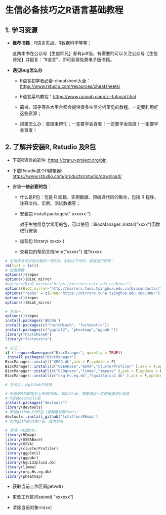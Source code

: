 # 生信必备技巧之R语言基础教程

## 1. 学习资源

- **推荐书籍**：R语言实战，R数据科学等等；

  这两本书在公众号【生信师兄】都有pdf版，有需要的可以关注公众号【生信师兄】并回复：“R语言”，即可获得免费电子版书籍。

- **遇见bug怎么办**

  - R语言初学者必备-cheatsheet大全：https://www.rstudio.com/resources/cheatsheets/

  - R语言菜鸟教程：https://www.runoob.com/r/r-tutorial.html

  - 简书、知乎等各大平台都会提供很多生信分析常见的教程，一定要利用好这些资源；

  - 报错怎么办：度娘来帮忙；一定要学会百度！一定要学会百度！一定要学会百度！

    

## 2. 了解并安装R, Rstudio 及R包

- 下载R语言的软件: https://cran.r-project.org/bin

- 下载Rstudio这个R编辑器: https://www.rstudio.com/products/rstudio/download/

- 安装**一些必要的包**：

  - 什么是R包：包是 R 函数、实例数据、预编译代码的集合，包括 R 程序，注释文档、实例、测试数据等；

  - 安装包 install.packages(" xxxxxx ")

    对于生物信息学常用的包，可以使用：BiocManager::install("xxxx")函数进行安装

  - 加载包 library( xxxxx ) 

  - 查看包的帮助文档help("xxxxx") 或?xxxxx

```R
# 生物信息学分析必备的一些R包，复制以下代码，直接运行即可；
rm(list = ls())
# 设置镜像：
options()$repos
options()$BioC_mirror
#options(BioC_mirror="https://mirrors.ustc.edu.cn/bioc/")
options(BioC_mirror="http://mirrors.tuna.tsinghua.edu.cn/bioconductor/")
options("repos" = c(CRAN="https://mirrors.tuna.tsinghua.edu.cn/CRAN/"))
options()$repos
options()$BioC_mirror

# 方法一：
options()$repos
install.packages('WGCNA')
install.packages(c("FactoMineR", "factoextra"))
install.packages(c("ggplot2", "pheatmap","ggpubr"))
library("FactoMineR")
library("factoextra")

# 方法二：
if (!requireNamespace("BiocManager", quietly = TRUE))
 install.packages("BiocManager")
BiocManager::install("KEGG.db",ask = F,update = F)
BiocManager::install(c("GSEABase","GSVA","clusterProfiler" ),ask = F,update = F)
BiocManager::install(c("GEOquery","limma","impute" ),ask = F,update = F)
BiocManager::install(c("org.Hs.eg.db","hgu133plus2.db" ),ask = F,update = F)

# 方法三：从github中安装

# 所有的R包都提交上传到CRAN，如Github，需要通过一定的渠道进行安装
# R安装devtools包
install.packages("devtools")
library(devtools)
# 安装github上的R包（需翻墙或改hosts）
devtools::install_github('lchiffon/REmap')
# 前为github的用户名，后为包名

# 测试--加载R包；
library(REmap)
library(GSEABase)
library(GSVA)
library(clusterProfiler)
library(ggplot2)
library(ggpubr)
library(hgu133plus2.db)
library(limma)
library(org.Hs.eg.db)
library(pheatmap)
```

- 获取当前工作区间getwd() 

- 更改工作区间setwd( "xxxxxx") 

- 清除当前对象rm(xx)